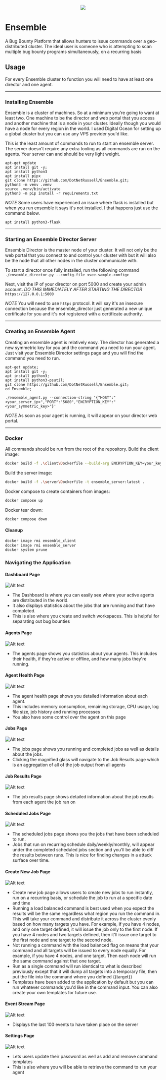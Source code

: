 <p align="center">
  <image src="/static/images/ensemble.png"/>
</p>

# Ensemble
A Bug Bounty Platform that allows hunters to issue commands over a geo-distributed cluster. The ideal user is someone who is attempting to scan multiple bug bounty programs simultaneously, on a recurring basis

## Usage

For every Ensemble cluster to function you will need to have at least one director and one agent.

---

### Installing Ensemble

Ensemble is a cluster of machines. So at a minimum you're going to want at least two. One machine to be the director and web portal that you access and another machine that is a node in your cluster. Ideally though you would have a node for every region in the world. I used Digital Ocean for setting up a global cluster but you can use any VPS provider you'd like. 


This is the least amount of commands to run to start an ensemble server. The server doesn't require any extra tooling as all commands are run on the agents. Your server can and should be very light weight.


```
apt-get update
apt install git -y;
apt install python3
apt install pipx
git clone https://github.com/DotNetRussell/Ensemble.git;
python3 -m venv .venv
source .venv/bin/activate
python3 -m pip install -r requirements.txt
```

*NOTE* Some users have experienced an issue where flask is installed but when you run ensemble it says it's not installed. I that happens just use the command below. 

`apt install python3-flask`

---

### Starting an Ensemble Director Server

Ensemble Director is the master node of your cluster. It will not only be the web portal that you connect to and control your cluster with but it will also be the node that all other nodes in the cluster communicate with.

To start a director once fully installed, run the following command
`./ensemble_director.py --config-file <see-sample-config>` 

Next, visit the IP of your director on port 5000 and create your admin account. 
_DO THIS IMMEDIATELY AFTER STARTING THE DIRECTOR_  
`https://127.0.0.1:5000`

*NOTE* You will need to use `https` protocol. It will say it's an insecure connection because the ensemble_director just generated a new unique certificate for you and it's not registered with a certificate authority.  

---

### Creating an Ensemble Agent

Creating an ensemble agent is relatively easy. The director has generated a new symmetric key for you and the command you need to run your agent. Just visit your Ensemble Director settings page and you will find the command you need to run.

```
apt-get update;
apt install git -y;
apt install python3;
apt install python3-psutil;
git clone https://github.com/DotNetRussell/Ensemble.git;
cd Ensemble;

./ensemble_agent.py --connection-string '{"HOST":"<your_server_ip>","PORT":"5680","ENCRYPTION_KEY":"<your_symmetric_key>"}'

```


*NOTE* As soon as your agent is running, it will appear on your director web portal. 

--- 

### Docker

All commands should be run from the root of the repository.
Build the client image:
```sh
docker build -f .\client\Dockerfile --build-arg ENCRYPTION_KEY=your_key --build-arg HOST=your_server_ip --build-arg PORT=5680 -t ensemble_client:latest . 
```

Build the server image:
```sh
docker build -f .\server\Dockerfile -t ensemble_server:latest .
```

Docker compose to create containers from images:
```sh
docker compose up
```

Docker tear down:
```sh
docker compose down
```


#### Cleanup
```sh
docker image rmi ensemble_client
docker image rmi ensemble_server
docker system prune
```


### Navigating the Application

#### Dashboard Page
![Alt text](https://i.imgur.com/eCPupxf.png)

- The Dashboard is where you can easily see where your active agents are distributed in the world.
- It also displays statistics about the jobs that are running and that have completed.
- This is also where you create and switch workspaces. This is helpful for separating out bug bounties 


#### Agents Page
![Alt text](https://i.imgur.com/tLgVn75.png)

- The agents page shows you statistics about your agents. This includes their health, if they're active or offline, and how many jobs they're running.

#### Agent Health Page
![Alt text](https://i.imgur.com/dZMy9mx.png)

- The agent health page shows you detailed information about each agent.
- This includes memory consumption, remaining storage, CPU usage, log file size, job history and running processes
- You also have some control over the agent on this page

#### Jobs Page
![Alt text](https://i.imgur.com/Cw9DBER.png)

- The jobs page shows you running and completed jobs as well as details about the jobs.
- Clicking the magnified glass will navigate to the Job Results page which is an aggregation of all of the job output from all agents
  
#### Job Results Page
![Alt text](https://i.imgur.com/ktV4Hmo.png)

- The job results page shows detailed information about the job results from each agent the job ran on

#### Scheduled Jobs Page
![Alt text](https://i.imgur.com/Wa5Nhrb.png)

- The scheduled jobs page shows you the jobs that have been scheduled to run.
- Jobs that run on recurring schedule daily/weekly/monthly, will appear under the completed scheduled jobs section and you'll be able to diff the results between runs. This is nice for finding changes in a attack surface over time.

#### Create New Job Page
![Alt text](https://i.imgur.com/XE8edSy.png)

- Create new job page allows users to create new jobs to run instantly, run on a recurring basis, or schedule the job to run at a specific date and time
- Running a load balanced command is best used when you expect the results will be the same regardless what region you run the command in. This will take your command and distribute it across the cluster evenly based on how many targets you have. For example, if you have 4 nodes, and only one target defined, it will issue the job only to the first node. If you have 4 nodes and two targets defined, then it'll issue one target to the first node and one target to the second node.
- Not running a command with the load balanced flag on means that your command and all targets will be issued to every node equally. For example, if you have 4 nodes, and one target. Then each node will run the same command against that one target.
- Run as a single command will run identical to what is described previously except that it will dump all targets into a temporary file, then put the file into the command where you defined {{target}}
- Templates have been added to the application by default but you can run whatever commands you'd like in the command input. You can also create your own templates for future use. 

#### Event Stream Page
![Alt text](https://i.imgur.com/eQKJDHD.png)

- Displays the last 100 events to have taken place on the server

#### Settings Page
![Alt text](https://i.imgur.com/jaCAAD2.png)

- Lets users update their password as well as add and remove command templates
- This is also where you will be able to retrieve the command to run your agent
